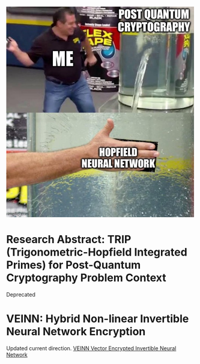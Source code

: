 ![alt text](Be-Me-A-Meme.JPG "But wait, there's more!")
# Research Abstract: TRIP (Trigonometric-Hopfield Integrated Primes) for Post-Quantum Cryptography Problem Context
Deprecated

# VEINN: Hybrid Non-linear Invertible Neural Network Encryption
Updated current direction.
[VEINN Vector Encrypted Invertible Neural Network](veinn/README.md)
